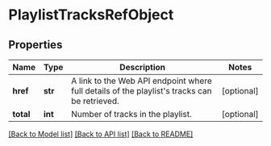 # PlaylistTracksRefObject

## Properties
Name | Type | Description | Notes
------------ | ------------- | ------------- | -------------
**href** | **str** | A link to the Web API endpoint where full details of the playlist&#x27;s tracks can be retrieved.  | [optional] 
**total** | **int** | Number of tracks in the playlist.  | [optional] 

[[Back to Model list]](../README.md#documentation-for-models) [[Back to API list]](../README.md#documentation-for-api-endpoints) [[Back to README]](../README.md)

